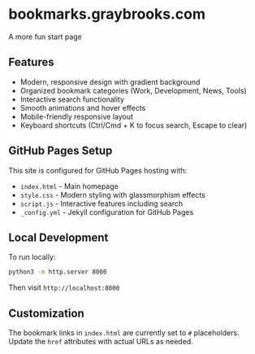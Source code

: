 # bookmarks.graybrooks.com
A more fun start page

## Features
- Modern, responsive design with gradient background
- Organized bookmark categories (Work, Development, News, Tools)
- Interactive search functionality
- Smooth animations and hover effects
- Mobile-friendly responsive layout
- Keyboard shortcuts (Ctrl/Cmd + K to focus search, Escape to clear)

## GitHub Pages Setup
This site is configured for GitHub Pages hosting with:
- `index.html` - Main homepage
- `style.css` - Modern styling with glassmorphism effects
- `script.js` - Interactive features including search
- `_config.yml` - Jekyll configuration for GitHub Pages

## Local Development
To run locally:
```bash
python3 -m http.server 8000
```
Then visit `http://localhost:8000`

## Customization
The bookmark links in `index.html` are currently set to `#` placeholders. Update the `href` attributes with actual URLs as needed.
